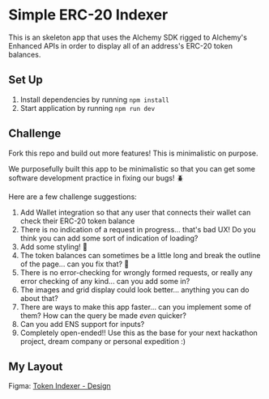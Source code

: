 # Simple ERC-20 Indexer

This is an skeleton app that uses the Alchemy SDK rigged to Alchemy's Enhanced APIs in order to display all of an address's ERC-20 token balances.

## Set Up

1. Install dependencies by running `npm install`
2. Start application by running `npm run dev`

## Challenge

Fork this repo and build out more features! This is minimalistic on purpose.

We purposefully built this app to be minimalistic so that you can get some software development practice in fixing our bugs! 🪲

Here are a few challenge suggestions:

1. Add Wallet integration so that any user that connects their wallet can check their ERC-20 token balance
2. There is no indication of a request in progress... that's bad UX! Do you think you can add some sort of indication of loading?
3. Add some styling! 🎨
4. The token balances can sometimes be a little long and break the outline of the page... can you fix that? 🔧
5. There is no error-checking for wrongly formed requests, or really any error checking of any kind... can you add some in?
6. The images and grid display could look better... anything you can do about that?
7. There are ways to make this app faster... can you implement some of them? How can the query be made _even_ quicker?
8. Can you add ENS support for inputs?
9. Completely open-ended!! Use this as the base for your next hackathon project, dream company or personal expedition :)

## My Layout

Figma: [Token Indexer - Design](https://www.figma.com/file/cQX1sBfMwsI4W0RRHo9n91/Token-Indexer?node-id=0%3A1&t=yT2m4IAiRKL12gex-1)

